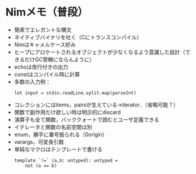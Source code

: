 # Nimメモ（普段）

- 簡素でエレガントな構文
- ネイティブバイナリを吐く（Cにトランスコンパイル）
- Nimはキャメルケース好み
- ヒープにアロケートされるオブジェクトが少なくなるよう意識した設計（できるだけGC管轄にならんように）
- echoは改行付きの出力
- constはコンパイル時に計算
- 多数の入力例：
    ```
    let input = stdin.readLine.split.map(parseInt)
    ```
- コレクションにはitems，pairsが生えている->iterator．（省略可能？）
- 関数で副作用だけ欲しい時は明示的にdiscard
- 演算子も全て関数，バッククォートで囲むとユーザ定義できる
- イテレータと関数の名前空間は別
- enum，勝手に番号振られる（0origin）
- varargs，可変長引数
- 単純なマクロはテンプレートで書ける
    ```
    template `!=` (a,b: untyped): untyped =
        not (a == b)
    ```